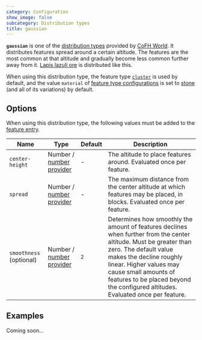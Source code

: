 ```yaml
---
category: Configuration
show_image: false
subcategory: Distribution types
title: gaussian
---
```


**`gaussian`** is one of the [distribution types](../) provided by [CoFH
World](../../../). It distributes features spread around a certain altitude. The
features are the most common at that altitude and gradually become less common
further away from it. [Lapis lazuli
ore](https://minecraft.gamepedia.com/Lapis_Lazuli_Ore) is distributed like this.

When using this distribution type, the feature type
[`cluster`](../../feature-types/cluster/) is used by default, and the value
`material` of [feature type
configurations](../../feature-format/#feature-type-configuration) is set to
[stone](https://minecraft.gamepedia.com/Stone) (and all of its variations) by
default.


Options
-------

When using this distribution type, the following values must be added to the
[feature entry](../../feature-format/#features).


|Name|Type|Default|Description|
|--- |--- |--- |--- |
|`center-height`|Number / [number provider](../../common-formats/number-provider/)|-|The altitude to place features around. Evaluated once per feature.|
|`spread`|Number / [number provider](../../common-formats/number-provider/)|-|The maximum distance from the center altitude at which features may be placed, in blocks. Evaluated once per feature.|
|`smoothness` (optional)|Number / [number provider](../../common-formats/number-provider/)|`2`|Determines how smoothly the amount of features declines when further from the center altitude. Must be greater than zero. The default value makes the decline roughly linear. Higher values may cause small amounts of features to be placed beyond the configured altitudes. Evaluated once per feature.|



Examples
--------

Coming soon...
